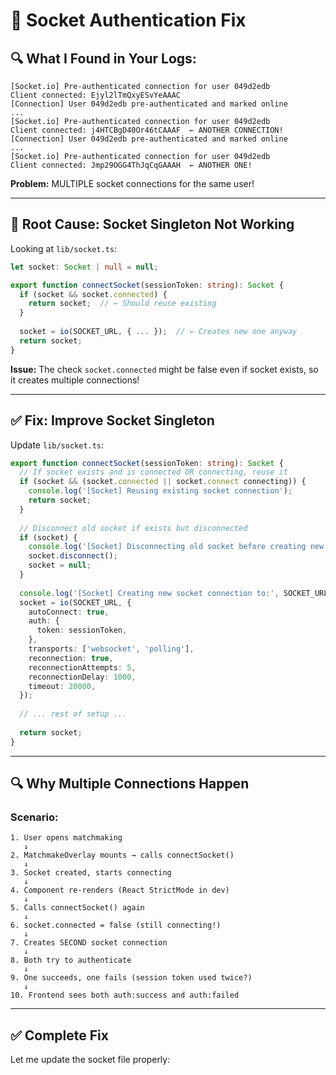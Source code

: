 # 🔧 Socket Authentication Fix

## 🔍 **What I Found in Your Logs:**

```
[Socket.io] Pre-authenticated connection for user 049d2edb
Client connected: Ejyl2lTmQxyESvYeAAAC
[Connection] User 049d2edb pre-authenticated and marked online
...
[Socket.io] Pre-authenticated connection for user 049d2edb
Client connected: j4HTCBgD40Or46tCAAAF  ← ANOTHER CONNECTION!
[Connection] User 049d2edb pre-authenticated and marked online
...
[Socket.io] Pre-authenticated connection for user 049d2edb  
Client connected: Jmp29OGG4ThJqCqGAAAH  ← ANOTHER ONE!
```

**Problem:** MULTIPLE socket connections for the same user!

---

## 🐛 **Root Cause: Socket Singleton Not Working**

Looking at `lib/socket.ts`:

```typescript
let socket: Socket | null = null;

export function connectSocket(sessionToken: string): Socket {
  if (socket && socket.connected) {
    return socket;  // ← Should reuse existing
  }
  
  socket = io(SOCKET_URL, { ... });  // ← Creates new one anyway
  return socket;
}
```

**Issue:** The check `socket.connected` might be false even if socket exists, so it creates multiple connections!

---

## ✅ **Fix: Improve Socket Singleton**

Update `lib/socket.ts`:

```typescript
export function connectSocket(sessionToken: string): Socket {
  // If socket exists and is connected OR connecting, reuse it
  if (socket && (socket.connected || socket.connect connecting)) {
    console.log('[Socket] Reusing existing socket connection');
    return socket;
  }
  
  // Disconnect old socket if exists but disconnected
  if (socket) {
    console.log('[Socket] Disconnecting old socket before creating new');
    socket.disconnect();
    socket = null;
  }
  
  console.log('[Socket] Creating new socket connection to:', SOCKET_URL);
  socket = io(SOCKET_URL, {
    autoConnect: true,
    auth: {
      token: sessionToken,
    },
    transports: ['websocket', 'polling'],
    reconnection: true,
    reconnectionAttempts: 5,
    reconnectionDelay: 1000,
    timeout: 20000,
  });
  
  // ... rest of setup ...
  
  return socket;
}
```

---

## 🔍 **Why Multiple Connections Happen**

### Scenario:
```
1. User opens matchmaking
   ↓
2. MatchmakeOverlay mounts → calls connectSocket()
   ↓
3. Socket created, starts connecting
   ↓
4. Component re-renders (React StrictMode in dev)
   ↓
5. Calls connectSocket() again
   ↓
6. socket.connected = false (still connecting!)
   ↓
7. Creates SECOND socket connection
   ↓
8. Both try to authenticate
   ↓
9. One succeeds, one fails (session token used twice?)
   ↓
10. Frontend sees both auth:success and auth:failed
```

---

## ✅ **Complete Fix**

Let me update the socket file properly:

